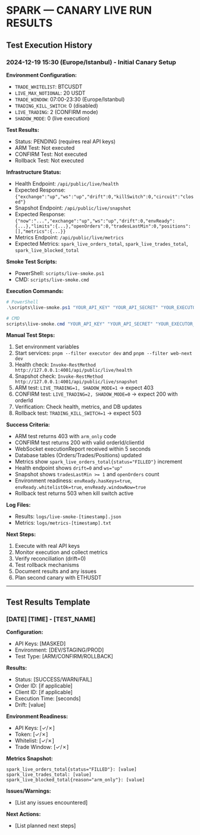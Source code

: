 # SPARK — CANARY LIVE RUN RESULTS

## Test Execution History

### 2024-12-19 15:30 (Europe/Istanbul) - Initial Canary Setup

**Environment Configuration:**
- `TRADE_WHITELIST`: BTCUSDT
- `LIVE_MAX_NOTIONAL`: 20 USDT
- `TRADE_WINDOW`: 07:00-23:30 (Europe/Istanbul)
- `TRADING_KILL_SWITCH`: 0 (disabled)
- `LIVE_TRADING`: 2 (CONFIRM mode)
- `SHADOW_MODE`: 0 (live execution)

**Test Results:**
- Status: PENDING (requires real API keys)
- ARM Test: Not executed
- CONFIRM Test: Not executed
- Rollback Test: Not executed

**Infrastructure Status:**
- Health Endpoint: `/api/public/live/health`
- Expected Response: `{"exchange":"up","ws":"up","drift":0,"killSwitch":0,"circuit":"closed"}`
- Snapshot Endpoint: `/api/public/live/snapshot`
- Expected Response: `{"now":"...","exchange":"up","ws":"up","drift":0,"envReady":{...},"limits":{...},"openOrders":0,"tradesLastMin":0,"positions":[],"metrics":{...}}`
- Metrics Endpoint: `/api/public/live/metrics`
- Expected Metrics: `spark_live_orders_total`, `spark_live_trades_total`, `spark_live_blocked_total`

**Smoke Test Scripts:**
- PowerShell: `scripts/live-smoke.ps1`
- CMD: `scripts/live-smoke.cmd`

**Execution Commands:**
```powershell
# PowerShell
.\scripts\live-smoke.ps1 "YOUR_API_KEY" "YOUR_API_SECRET" "YOUR_EXECUTOR_TOKEN"

# CMD
scripts\live-smoke.cmd "YOUR_API_KEY" "YOUR_API_SECRET" "YOUR_EXECUTOR_TOKEN"
```

**Manual Test Steps:**
1. Set environment variables
2. Start services: `pnpm --filter executor dev` and `pnpm --filter web-next dev`
3. Health check: `Invoke-RestMethod http://127.0.0.1:4001/api/public/live/health`
4. Snapshot check: `Invoke-RestMethod http://127.0.0.1:4001/api/public/live/snapshot`
5. ARM test: `LIVE_TRADING=1, SHADOW_MODE=1` → expect 403
6. CONFIRM test: `LIVE_TRADING=2, SHADOW_MODE=0` → expect 200 with orderId
7. Verification: Check health, metrics, and DB updates
8. Rollback test: `TRADING_KILL_SWITCH=1` → expect 503

**Success Criteria:**
- ARM test returns 403 with `arm_only` code
- CONFIRM test returns 200 with valid orderId/clientId
- WebSocket executionReport received within 5 seconds
- Database tables (Orders/Trades/Positions) updated
- Metrics show `spark_live_orders_total{status="FILLED"}` increment
- Health endpoint shows `drift=0` and `ws="up"`
- Snapshot shows `tradesLastMin >= 1` and `openOrders` count
- Environment readiness: `envReady.hasKeys=true`, `envReady.whitelistOk=true`, `envReady.windowNow=true`
- Rollback test returns 503 when kill switch active

**Log Files:**
- Results: `logs/live-smoke-[timestamp].json`
- Metrics: `logs/metrics-[timestamp].txt`

**Next Steps:**
1. Execute with real API keys
2. Monitor execution and collect metrics
3. Verify reconciliation (drift=0)
4. Test rollback mechanisms
5. Document results and any issues
6. Plan second canary with ETHUSDT

---

## Test Results Template

### [DATE] [TIME] - [TEST_NAME]

**Configuration:**
- API Keys: [MASKED]
- Environment: [DEV/STAGING/PROD]
- Test Type: [ARM/CONFIRM/ROLLBACK]

**Results:**
- Status: [SUCCESS/WARN/FAIL]
- Order ID: [if applicable]
- Client ID: [if applicable]
- Execution Time: [seconds]
- Drift: [value]

**Environment Readiness:**
- API Keys: [✓/✗]
- Token: [✓/✗]
- Whitelist: [✓/✗]
- Trade Window: [✓/✗]

**Metrics Snapshot:**
```
spark_live_orders_total{status="FILLED"}: [value]
spark_live_trades_total: [value]
spark_live_blocked_total{reason="arm_only"}: [value]
```

**Issues/Warnings:**
- [List any issues encountered]

**Next Actions:**
- [List planned next steps] 